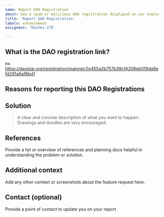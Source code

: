 ```yaml
---
name: Report DAO Registration
about: See a spam or malicious DAO registration displayed on our explorer? Report it so that we can take a look and take necessary steps
title: 'Report DAO Registration'
labels: enhancement
assignees: 'Rashmi-278'

---
```


## What is the DAO registration link?
ex: https://daostar.org/registration/mainnet:0x455a2b757b39cf4208eb019da9efd291a6af8bd1

## Reasons for reporting this DAO Registrations

## Solution
> A clear and concise description of what you want to happen. Drawings and doodles are very encouraged.

## References
Provide a list or overview of references and planning docs helpful in understanding the problem or solution.

## Additional context
Add any other context or screenshots about the feature request here.

## Contact (optional)
Provide a point of contact to update you on your report
